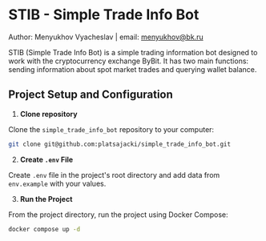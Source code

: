 # STIB - Simple Trade Info Bot

Author: Menyukhov Vyacheslav | email: menyukhov@bk.ru

STIB (Simple Trade Info Bot) is a simple trading information bot designed to work with the cryptocurrency exchange ByBit. It has two main functions: sending information about spot market trades and querying wallet balance.

## Project Setup and Configuration

1. **Clone repository**

Clone the `simple_trade_info_bot` repository to your computer:

```bash
git clone git@github.com:platsajacki/simple_trade_info_bot.git
```

2. **Create `.env` File**

Create `.env` file in the project's root directory and add data from `env.example` with your values.

3. **Run the Project**

From the project directory, run the project using Docker Compose:

```bash
docker compose up -d
```
